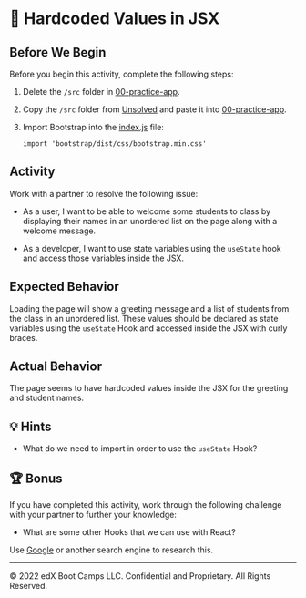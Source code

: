 # 🐛 Hardcoded Values in JSX

## Before We Begin

Before you begin this activity, complete the following steps:

1. Delete the `/src` folder in [00-practice-app](../00-practice-app/).

2. Copy the `/src` folder from [Unsolved](./Unsolved/src/) and paste it into [00-practice-app](../00-practice-app/).

3. Import Bootstrap into the [index.js](./Unsolved/src/index.js) file:

   `import 'bootstrap/dist/css/bootstrap.min.css'`

## Activity

Work with a partner to resolve the following issue:

* As a user, I want to be able to welcome some students to class by displaying their names in an unordered list on the page along with a welcome message.

* As a developer, I want to use state variables using the `useState` hook and access those variables inside the JSX.

## Expected Behavior

Loading the page will show a greeting message and a list of students from the class in an unordered list. These values should be declared as state variables using the `useState` Hook and accessed inside the JSX with curly braces.

## Actual Behavior

The page seems to have hardcoded values inside the JSX for the greeting and student names.

## 💡 Hints

* What do we need to import in order to use the `useState` Hook?

## 🏆 Bonus

If you have completed this activity, work through the following challenge with your partner to further your knowledge:

* What are some other Hooks that we can use with React?

Use [Google](https://www.google.com) or another search engine to research this.

---
© 2022 edX Boot Camps LLC. Confidential and Proprietary. All Rights Reserved.
